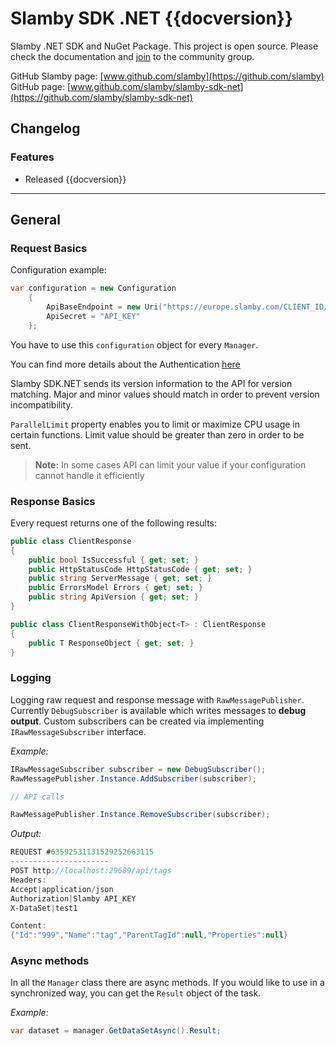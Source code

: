 # Slamby SDK .NET {{docversion}}

Slamby .NET SDK and NuGet Package.
This project is open source. Please check the documentation and [join](http://www.slamby.com/Community) to the community group.

GitHub Slamby page: [www.github.com/slamby](https://github.com/slamby)
GitHub page:  [www.github.com/slamby/slamby-sdk-net](https://github.com/slamby/slamby-sdk-net)

## Changelog

### Features

- Released {{docversion}}

---

## General

### Request Basics

Configuration example:

```cs
var configuration = new Configuration
    {
        ApiBaseEndpoint = new Uri("https://europe.slamby.com/CLIENT_ID/"),
        ApiSecret = "API_KEY"
    };
```

You have to use this `configuration` object for every `Manager`.

You can find more details about the Authentication [here](/docs/api/{{docversion}}/index#authentication)

Slamby SDK.NET sends its version information to the API for version matching. Major and minor values should match in order to prevent version incompatibility. 

`ParallelLimit` property enables you to limit or maximize CPU usage in certain functions. Limit value should be greater than zero in order to be sent.

> **Note:** In some cases API can limit your value if your configuration cannot handle it efficiently

### Response Basics

Every request returns one of the following results:

```cs
public class ClientResponse
{
    public bool IsSuccessful { get; set; }
    public HttpStatusCode HttpStatusCode { get; set; }
    public string ServerMessage { get; set; }
    public ErrorsModel Errors { get; set; }
    public string ApiVersion { get; set; }
}

public class ClientResponseWithObject<T> : ClientResponse
{
    public T ResponseObject { get; set; }
}
```

### Logging

Logging raw request and response message with `RawMessagePublisher`. 
Currently `DebugSubscriber` is available  which writes messages to **debug output**. Custom subscribers can be created via implementing `IRawMessageSubscriber` interface.

_Example:_

```cs
IRawMessageSubscriber subscriber = new DebugSubscriber();
RawMessagePublisher.Instance.AddSubscriber(subscriber);

// API calls

RawMessagePublisher.Instance.RemoveSubscriber(subscriber);
```

_Output:_

```cs
REQUEST #63592531131529252663115
----------------------
POST http://localhost:29689/api/tags
Headers:
Accept|application/json
Authorization|Slamby API_KEY
X-DataSet|test1

Content:  
{"Id":"999","Name":"tag","ParentTagId":null,"Properties":null}
```

### Async methods

In all the `Manager` class there are async methods. If you would like to use in a synchronized way, you can get the `Result` object of the task.

_Example:_

```cs
var dataset = manager.GetDataSetAsync().Result;
```

